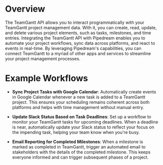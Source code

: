 # Overview

The TeamGantt API allows you to interact programmatically with your TeamGantt project management data. With it, you can create, read, update, and delete various project elements, such as tasks, milestones, and time entries. Integrating the TeamGantt API with Pipedream enables you to automate your project workflows, sync data across platforms, and react to events in real-time. By leveraging Pipedream's capabilities, you can connect TeamGantt to a myriad of other apps and services to streamline your project management processes.

# Example Workflows

- **Sync Project Tasks with Google Calendar**: Automatically create events in Google Calendar whenever a new task is added to a TeamGantt project. This ensures your scheduling remains coherent across both platforms and helps with time management without manual entry.

- **Update Slack Status Based on Task Deadlines**: Set up a workflow to monitor your TeamGantt tasks for upcoming deadlines. When a deadline is near, automatically update your Slack status to reflect your focus on the impending task, helping your team know when you're busy.

- **Email Reporting for Completed Milestones**: When a milestone is marked as completed in TeamGantt, trigger an automated email to stakeholders with the details of the completed milestone. This keeps everyone informed and can trigger subsequent phases of a project.
